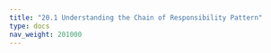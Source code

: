 ```yaml
---
title: "20.1 Understanding the Chain of Responsibility Pattern"
type: docs
nav_weight: 201000
---
```


